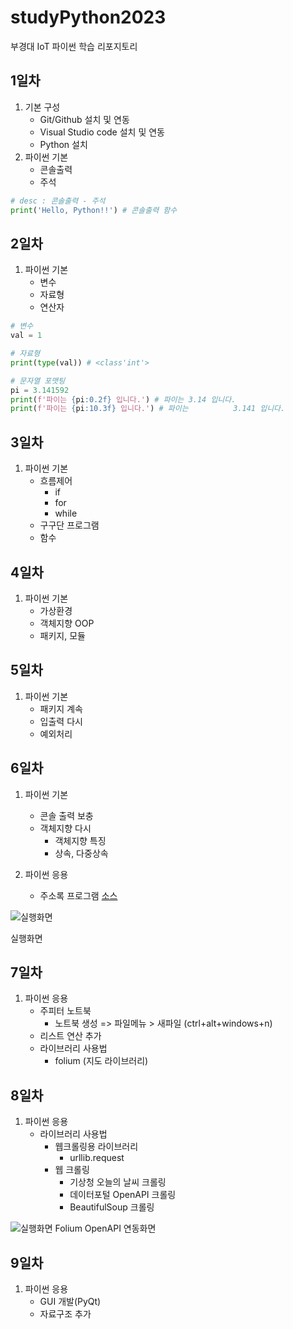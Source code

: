 # studyPython2023
 부경대 IoT 파이썬 학습 리포지토리

 ## 1일차
1. 기본 구성
    - Git/Github 설치 및 연동
    - Visual Studio code 설치 및 연동
    - Python 설치
2. 파이썬 기본
    - 콘솔출력
    - 주석

```python
# desc : 콘솔출력 - 주석
print('Hello, Python!!') # 콘솔출력 함수 
```

## 2일차
1. 파이썬 기본
    - 변수
    - 자료형
    - 연산자
   
```python
# 변수
val = 1

# 자료형
print(type(val)) # <class'int'>

# 문자열 포맷팅
pi = 3.141592
print(f'파이는 {pi:0.2f} 입니다.') # 파이는 3.14 입니다.
print(f'파이는 {pi:10.3f} 입니다.') # 파이는          3.141 입니다.
```

## 3일차
1. 파이썬 기본
    - 흐름제어
        - if
        - for
        - while
    - 구구단 프로그램
    - 함수
   
   
## 4일차
 1. 파이썬 기본
    - 가상환경
    - 객체지향 OOP
    - 패키지, 모듈


## 5일차
 1. 파이썬 기본
    - 패키지 계속
    - 입출력 다시
    - 예외처리
 
    
## 6일차
1. 파이썬 기본
    - 콘솔 출력 보충
    - 객체지향 다시
        - 객체지향 특징
        - 상속, 다중상속

2. 파이썬 응용
    - 주소록 프로그램 [소스](https://github.com/yeseoz/studyPython2023/blob/main/Project/adress_app.py)

![실행화면](https://raw.githubusercontent.com/yeseoz/studyPython2023/main/Images/address_app.png)

실행화면
    

## 7일차
1. 파이썬 응용
    - 주피터 노트북
        - 노트북 생성 => 파일메뉴 > 새파일 (ctrl+alt+windows+n)
    - 리스트 연산 추가
    - 라이브러리 사용법
        - folium (지도 라이브러리)


## 8일차
1. 파이썬 응용
    - 라이브러리 사용법
        - 웹크롤링용 라이브러리
            - urllib.request
        - 웹 크롤링
            - 기상청 오늘의 날씨 크롤링
            - 데이터포털 OpenAPI 크롤링
            - BeautifulSoup 크롤링

![실행화면](https://raw.githubusercontent.com/yeseoz/studyPython2023/main/Images/jupyter_folium.png)
Folium OpenAPI 연동화면


## 9일차
1. 파이썬 응용
    - GUI 개발(PyQt)
    - 자료구조 추가
